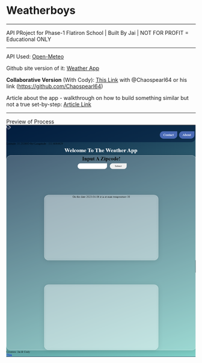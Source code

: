 # Weatherboys

<hr>

API PRoject for Phase-1 Flatiron School | Built By Jai | NOT FOR PROFIT = Educational ONLY

<hr>

API Used: [Open-Meteo](https://open-meteo.com/)

Github site version of it: [Weather App](https://jstellmacher.github.io/Weatherboys/)

**Collaborative Version** (With Cody): [This Link](https://github.com/Chaospearl64/Weatherboys) with @Chaospearl64 or his link (https://github.com/Chaospearl64)

Article about the app - walkthrough on how to build something similar but not a true set-by-step: [Article Link](https://dev.to/jstellmacher/that-is-so-fetch-weather-api-webapp-1fo5)

<hr>

Preview of Process
![Outline With Pieces And Shades Of Blue](img/project_middle.png)
